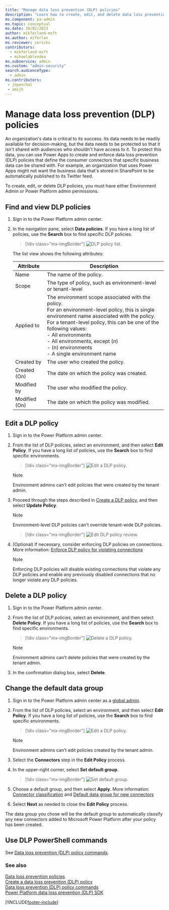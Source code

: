 ```yaml
---
title: "Manage data loss prevention (DLP) policies"
description: "Learn how to create, edit, and delete data loss prevention (DLP) policies, including the default data group for new connectors."
ms.component: pa-admin
ms.topic: conceptual
ms.date: 10/02/2023
author: mikferland-msft
ms.author: miferlan
ms.reviewer: sericks
contributors:
  - mikferland-msft
  - mihaelablendea
ms.subservice: admin
ms.custom: "admin-security"
search.audienceType: 
  - admin
ms.contributors:
 - jopanchal
 - amijh
---
```


# Manage data loss prevention (DLP) policies

An organization's data is critical to its success. Its data needs to be readily available for decision-making, but the data needs to be protected so that it isn't shared with audiences who shouldn't have access to it. To protect this data, you can use Power Apps to create and enforce data loss prevention (DLP) policies that define the consumer connectors that specific business data can be shared with. For example, an organization that uses Power Apps might not want the business data that's stored in SharePoint to be automatically published to its Twitter feed.

To create, edit, or delete DLP policies, you must have either Environment Admin or Power Platform admin permissions. 

## Find and view DLP policies

1. Sign in to the Power Platform admin center.

2. In the navigation pane, select **Data policies**. If you have a long list of policies, use the **Search** box to find specific DLP policies.

   > [!div class="mx-imgBorder"] 
   > ![DLP policy list.](media/dlp-policy-list-view.png "DLP policy list")

   The list view shows the following attributes:

   | Attribute | Description |
   | --------- | ----------- |
   | Name | The name of the policy. |
   | Scope | The type of policy, such as environment-level or tenant-level |
   | Applied to | The environment scope associated with the policy.<br>For an environment-level policy, this is single environment name associated with the policy. <br> For a tenant-level policy, this can be one of the following values:<br>- All environments<br>- All environments, except (_n_)<br>- (_n_) environments<br>- A single environment name |
   | Created by | The user who created the policy. |
   | Created (On) | The date on which the policy was created. |
   | Modified by | The user who modified the policy. |
   | Modified (On) | The date on which the policy was modified. |

## Edit a DLP policy

1. Sign in to the Power Platform admin center.

2. From the list of DLP policies, select an environment, and then select **Edit Policy**. If you have a long list of policies, use the **Search** box to find specific environments.

   > [!div class="mx-imgBorder"] 
   > ![Edit a DLP policy.](media/dlp-edit-policy.png "Edit a DLP policy")

   > [!NOTE]
   > Environment admins can't edit policies that were created by the tenant admin.

3. Proceed through the steps described in [Create a DLP policy](create-dlp-policy.md), and then select **Update Policy**.

   > [!NOTE]
   > Environment-level DLP policies can't override tenant-wide DLP policies.

   > [!div class="mx-imgBorder"] 
   > ![Edit DLP policy review.](media/dlp-edit-policy-review.png "Edit DLP policy review")

4. (Optional) If necessary, consider enforcing DLP policies on connections. More information: [Enforce DLP policy for violating connections](powerapps-powershell.md#enforce-dlp-policy-for-violating-connections---environment)

   > [!NOTE]
   >  Enforcing DLP policies will disable existing connections that violate any DLP policies and enable any previously disabled connections that no longer violate any DLP policies.

## Delete a DLP policy

1. Sign in to the Power Platform admin center.

2. From the list of DLP policies, select an environment, and then select **Delete Policy**. If you have a long list of policies, use the **Search** box to find specific environments.

   > [!div class="mx-imgBorder"] 
   > ![Delete a DLP policy.](media/dlp-delete-policy.png "Delete a DLP policy")

   > [!NOTE]
   > Environment admins can't delete policies that were created by the tenant admin.

3. In the confirmation dialog box, select **Delete**.

## Change the default data group

1. Sign in to the Power Platform admin center as a [global admin](/microsoft-365/admin/add-users/about-admin-roles).

2. From the list of DLP policies, select an environment, and then select **Edit Policy**. If you have a long list of policies, use the **Search** box to find specific environments.

   > [!div class="mx-imgBorder"] 
   > ![Edit a DLP policy.](media/dlp-edit-policy.png "Edit a DLP policy")

   > [!NOTE]
   > Environment admins can't edit policies created by the tenant admin.

3. Select the **Connectors** step in the **Edit Policy** process.

4. In the upper-right corner, select **Set default group**.

   > [!div class="mx-imgBorder"] 
   > ![Set default group.](media/dlp-edit-default-group.png "Set default group")

5. Choose a default group, and then select **Apply**. More information: [Connector classification](dlp-connector-classification.md) and [Default data group for new connectors](dlp-connector-classification.md#default-data-group-for-new-connectors)

6. Select **Next** as needed to close the **Edit Policy** process.

The data group you chose will be the default group to automatically classify any new connectors added to Microsoft Power Platform after your policy has been created. 

## Use DLP PowerShell commands
See [Data loss prevention (DLP) policy commands](powerapps-powershell.md#data-loss-prevention-dlp-policy-commands).

### See also

[Data loss prevention policies](wp-data-loss-prevention.md) <br />
[Create a data loss prevention (DLP) policy](create-dlp-policy.md) <br />
[Data loss prevention (DLP) policy commands](powerapps-powershell.md#data-loss-prevention-dlp-policy-commands) <br />
[Power Platform data loss prevention (DLP) SDK](data-loss-prevention-sdk.md)


[!INCLUDE[footer-include](../includes/footer-banner.md)]
